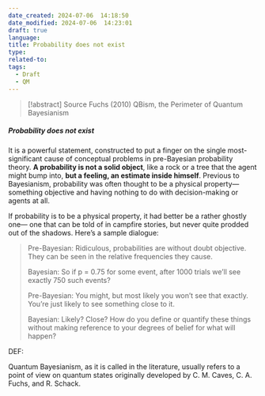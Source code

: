 ```yaml
---
date_created: 2024-07-06  14:18:50
date_modified: 2024-07-06  14:23:01
draft: true
language: 
title: Probability does not exist
type: 
related-to: 
tags:
  - Draft
  - QM
---
```




> [!abstract] Source
> Fuchs (2010) QBism, the Perimeter of Quantum Bayesianism

##### Probability does not exist

It is a powerful statement, constructed to put a finger on the single most-significant cause of conceptual problems in pre-Bayesian probability theory. **A probability is not a solid object**, like a rock or a tree that the agent might bump into, **but a feeling, an estimate inside himself**.
Previous to Bayesianism, probability was often thought to be a physical property—something objective and having nothing to do with decision-making or agents at all.


If probability is to be a physical property, it had better be a rather ghostly one— one that can be told of in campfire stories, but never quite prodded out of the shadows. Here’s a sample dialogue:

> Pre-Bayesian: Ridiculous, probabilities are without doubt objective. They can be seen in the relative frequencies they cause.
>
> Bayesian: So if p = 0.75 for some event, after 1000 trials we’ll see exactly 750 such events?
>
> Pre-Bayesian: You might, but most likely you won’t see that exactly. You’re just likely to see something close to it.
>
> Bayesian: Likely? Close? How do you define or quantify these things without making reference to your degrees of belief for what will happen?



DEF:

Quantum Bayesianism, as it is called in the literature, usually refers to a point of view on quantum states originally developed by C. M. Caves, C. A. Fuchs, and R. Schack.